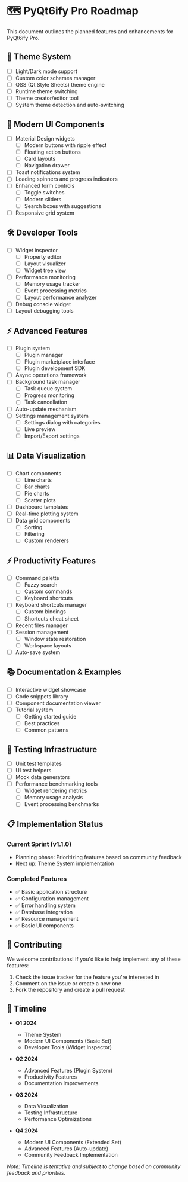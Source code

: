 # 🗺️ PyQt6ify Pro Roadmap

This document outlines the planned features and enhancements for PyQt6ify Pro.

## 🎨 Theme System
- [ ] Light/Dark mode support
- [ ] Custom color schemes manager
- [ ] QSS (Qt Style Sheets) theme engine
- [ ] Runtime theme switching
- [ ] Theme creator/editor tool
- [ ] System theme detection and auto-switching

## 🎯 Modern UI Components
- [ ] Material Design widgets
  - [ ] Modern buttons with ripple effect
  - [ ] Floating action buttons
  - [ ] Card layouts
  - [ ] Navigation drawer
- [ ] Toast notifications system
- [ ] Loading spinners and progress indicators
- [ ] Enhanced form controls
  - [ ] Toggle switches
  - [ ] Modern sliders
  - [ ] Search boxes with suggestions
- [ ] Responsive grid system

## 🛠️ Developer Tools
- [ ] Widget inspector
  - [ ] Property editor
  - [ ] Layout visualizer
  - [ ] Widget tree view
- [ ] Performance monitoring
  - [ ] Memory usage tracker
  - [ ] Event processing metrics
  - [ ] Layout performance analyzer
- [ ] Debug console widget
- [ ] Layout debugging tools

## ⚡ Advanced Features
- [ ] Plugin system
  - [ ] Plugin manager
  - [ ] Plugin marketplace interface
  - [ ] Plugin development SDK
- [ ] Async operations framework
- [ ] Background task manager
  - [ ] Task queue system
  - [ ] Progress monitoring
  - [ ] Task cancellation
- [ ] Auto-update mechanism
- [ ] Settings management system
  - [ ] Settings dialog with categories
  - [ ] Live preview
  - [ ] Import/Export settings

## 📊 Data Visualization
- [ ] Chart components
  - [ ] Line charts
  - [ ] Bar charts
  - [ ] Pie charts
  - [ ] Scatter plots
- [ ] Dashboard templates
- [ ] Real-time plotting system
- [ ] Data grid components
  - [ ] Sorting
  - [ ] Filtering
  - [ ] Custom renderers

## ⚡ Productivity Features
- [ ] Command palette
  - [ ] Fuzzy search
  - [ ] Custom commands
  - [ ] Keyboard shortcuts
- [ ] Keyboard shortcuts manager
  - [ ] Custom bindings
  - [ ] Shortcuts cheat sheet
- [ ] Recent files manager
- [ ] Session management
  - [ ] Window state restoration
  - [ ] Workspace layouts
- [ ] Auto-save system

## 📚 Documentation & Examples
- [ ] Interactive widget showcase
- [ ] Code snippets library
- [ ] Component documentation viewer
- [ ] Tutorial system
  - [ ] Getting started guide
  - [ ] Best practices
  - [ ] Common patterns

## 🧪 Testing Infrastructure
- [ ] Unit test templates
- [ ] UI test helpers
- [ ] Mock data generators
- [ ] Performance benchmarking tools
  - [ ] Widget rendering metrics
  - [ ] Memory usage analysis
  - [ ] Event processing benchmarks

## 📋 Implementation Status

### Current Sprint (v1.1.0)
- Planning phase: Prioritizing features based on community feedback
- Next up: Theme System implementation

### Completed Features
- ✅ Basic application structure
- ✅ Configuration management
- ✅ Error handling system
- ✅ Database integration
- ✅ Resource management
- ✅ Basic UI components

## 🤝 Contributing

We welcome contributions! If you'd like to help implement any of these features:
1. Check the issue tracker for the feature you're interested in
2. Comment on the issue or create a new one
3. Fork the repository and create a pull request

## 📅 Timeline

- **Q1 2024**
  - Theme System
  - Modern UI Components (Basic Set)
  - Developer Tools (Widget Inspector)

- **Q2 2024**
  - Advanced Features (Plugin System)
  - Productivity Features
  - Documentation Improvements

- **Q3 2024**
  - Data Visualization
  - Testing Infrastructure
  - Performance Optimizations

- **Q4 2024**
  - Modern UI Components (Extended Set)
  - Advanced Features (Auto-update)
  - Community Feedback Implementation

_Note: Timeline is tentative and subject to change based on community feedback and priorities._
